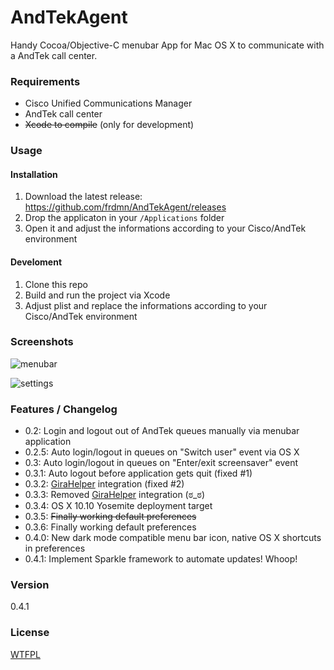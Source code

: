 AndTekAgent
===========

Handy Cocoa/Objective-C menubar App for Mac OS X to communicate with a AndTek call center.

### Requirements

* Cisco Unified Communications Manager
* AndTek call center
* ~~Xcode to compile~~ (only for development)

### Usage

#### Installation

1. Download the latest release:  
  https://github.com/frdmn/AndTekAgent/releases
1. Drop the applicaton in your `/Applications` folder
1. Open it and adjust the informations according to your Cisco/AndTek environment

#### Develoment

1. Clone this repo
1. Build and run the project via Xcode
1. Adjust plist and replace the informations according to your Cisco/AndTek environment

### Screenshots

![menubar](http://up.frd.mn/q56wA.png)

![settings](http://up.frd.mn/C0sMr.png)

### Features / Changelog

* 0.2: Login and logout out of AndTek queues manually via menubar application
* 0.2.5: Auto login/logout in queues on "Switch user" event via OS X
* 0.3: Auto login/logout in queues on "Enter/exit screensaver" event
* 0.3.1: Auto logout before application gets quit (fixed #1)
* 0.3.2: [GiraHelper](http://git.frd.mn/iWelt/gira-helper/tree/master) integration (fixed #2)
* 0.3.3: Removed [GiraHelper](http://git.frd.mn/iWelt/gira-helper/tree/master) integration (ಠ_ಠ)
* 0.3.4: OS X 10.10 Yosemite deployment target
* 0.3.5: ~~Finally working default preferences~~
* 0.3.6: Finally working default preferences
* 0.4.0: New dark mode compatible menu bar icon, native OS X shortcuts in preferences
* 0.4.1: Implement Sparkle framework to automate updates! Whoop!

### Version

0.4.1

### License

[WTFPL](LICENSE)
